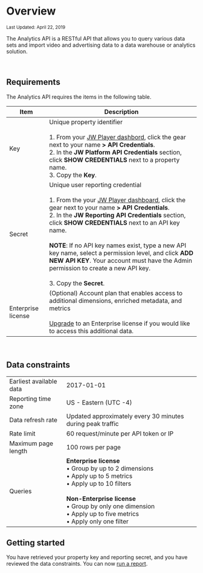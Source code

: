 # Overview

<sup>Last Updated: April 22, 2019</sup>

The Analytics API is a RESTful API that allows you to query various data sets and import video and advertising data to a data warehouse or analytics solution.

<br/>

## Requirements

The Analytics API requires the items in the following table.

| Item | Description |
| -- | -- |
| Key | Unique property identifier<br/><br/>1. From your [JW Player dashbord](https://dashboard.jwplayer.com), click the gear next to your name **> API Credentials**.<br/>2. In the **JW Platform API Credentials** section, click **SHOW CREDENTIALS** next to a property name.<br/>3. Copy the **Key**.|
| Secret | Unique user reporting credential<br/><br/>1. From the your [JW Player dashboard](https://dashboard.jwplayer.com), click the gear next to your name **> API Credentials**.<br/>2. In the **JW Reporting API Credentials** section, click **SHOW CREDENTIALS** next to an API key name.<br/><br/>**NOTE**: If no API key names exist, type a new API key name, select a permission level, and click **ADD NEW API KEY**. Your account must have the Admin permission to create a new API key.<br/><br/> 3. Copy the **Secret**.|
| Enterprise license | (Optional) Account plan that enables access to additional dimensions, enriched metadata, and metrics<br/><br/>[Upgrade](https://www.jwplayer.com/pricing/) to an Enterprise license if you would like to access this additional data. |

<br/>

## Data constraints

<table>
<tr>
    <td>Earliest available data</td>
    <td>2017-01-01</td>
</tr>
<tr>
    <td>Reporting time zone</td>
    <td>US - Eastern (UTC -4)</td>
</tr>
<tr>
    <td>Data refresh rate</td>
    <td>Updated approximately every 30 minutes during peak traffic</td>
</tr>
<tr>
    <td>Rate limit</td>
    <td>60 request/minute per API token or IP</td>
</tr>
<tr>
    <td>Maximum page length</td>
    <td>100 rows per page</td>
</tr>
<tr>
    <td>Queries</td>
    <td><strong>Enterprise license</strong><br/>&bull; Group by up to 2 dimensions<br/>&bull; Apply up to 5 metrics<br/>&bull; Apply up to 10 filters<br/><br/><strong>Non-Enterprise license</strong><br/>&bull; Group by only one dimension<br/>&bull; Apply up to five metrics<br/>&bull; Apply only one filter</td>
</tr>
</table>

## Getting started
You have retrieved your property key and reporting secret, and you have reviewed the data constraints. You can now [run a report](../analytics-api/run-a-report).